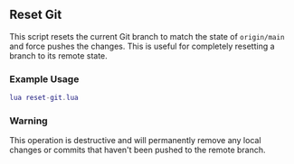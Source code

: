 ## Reset Git
This script resets the current Git branch to match the state of `origin/main` and force pushes the changes. This is useful for completely resetting a branch to its remote state.

### Example Usage
```lua
lua reset-git.lua
```

### Warning
This operation is destructive and will permanently remove any local changes or commits that haven't been pushed to the remote branch.